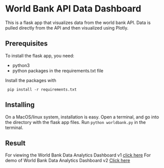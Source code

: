 # World Bank API Data Dashboard 

This is a flask app that visualizes data from the world bank API. Data is
pulled directly from the API and then visualized using Plotly.


## Prerequisites

To install the flask app, you need:
- python3
- python packages in the requirements.txt file
 
 Install the packages with
``` 
 pip install -r requirements.txt
```

## Installing

On a MacOS/linux system, installation is easy. Open a terminal, and go into 
the directory with the flask app files. Run `python worldbank.py` in the terminal.

## Result  <a name="Python Library used"></a>

For viewing the World Bank Data Analytics Dashboard v1 [click here](https://toulikdevdata.herokuapp.com/)
For demo of World Bank Data Analytics Dashboard v2 [Click here](https://toulikdev2.herokuapp.com/)
